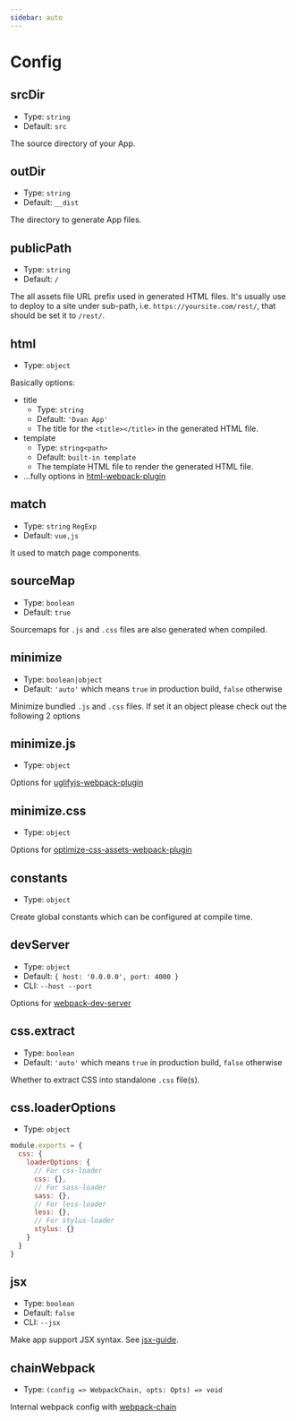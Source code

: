 ```yaml
---
sidebar: auto
---
```


# Config

## srcDir
- Type: `string`
- Default: `src`

The source directory of your App.

## outDir
- Type: `string`
- Default: `__dist`

The directory to generate App files.

## publicPath
- Type: `string`
- Default: `/`

The all assets file URL prefix used in generated HTML files. It's usually use to deploy to a site under sub-path, i.e. `https://yoursite.com/rest/`, that should be set it to `/rest/`.

## html
- Type: `object`

Basically options:

- title
  - Type: `string`
  - Default: `'Dvan App'`
  - The title for the `<title></title>` in the generated HTML file.
- template
  - Type: `string<path>`
  - Default: `built-in template`
  - The template HTML file to render the generated HTML file.
- ...fully options in [html-webpack-plugin](https://github.com/jantimon/html-webpack-plugin#options)

## match
- Type: `string` `RegExp`
- Default: `vue,js`

It used to match page components.

## sourceMap
- Type: `boolean`
- Default: `true`

Sourcemaps for `.js` and `.css` files are also generated when compiled.

## minimize
- Type: `boolean|object`
- Default: `'auto'` which means `true` in production build, `false` otherwise

Minimize bundled `.js` and `.css` files.
If set it an object please check out the following 2 options

## minimize.js
- Type: `object`

Options for [uglifyjs-webpack-plugin](https://www.npmjs.com/package/uglifyjs-webpack-plugin#options)

## minimize.css
- Type: `object`

Options for [optimize-css-assets-webpack-plugin](https://www.npmjs.com/package/optimize-css-assets-webpack-plugin)

## constants
- Type: `object`

Create global constants which can be configured at compile time.

## devServer
- Type: `object`
- Default: `{ host: '0.0.0.0', port: 4000 }`
- CLI: `--host --port`

Options for [webpack-dev-server](https://webpack.js.org/configuration/dev-server/#devserver)

## css.extract
- Type: `boolean`
- Default: `'auto'` which means `true` in production build, `false` otherwise

Whether to extract CSS into standalone `.css` file(s).

## css.loaderOptions
- Type: `object`

```js
module.exports = {
  css: {
    loaderOptions: {
      // For css-loader
      css: {},
      // For sass-loader
      sass: {},
      // For less-loader
      less: {},
      // For stylus-loader
      stylus: {}
    }
  }
}
```

## jsx
- Type: `boolean`
- Default: `false`
- CLI: `--jsx`

Make app support JSX syntax. See [jsx-guide](/guide/advanced/jsx.md).

## chainWebpack
- Type: `(config => WebpackChain, opts: Opts) => void`

Internal webpack config with [webpack-chain](https://github.com/neutrinojs/webpack-chain)
